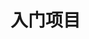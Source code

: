 <!--
 * @Author: your name
 * @Date: 2020-12-26 12:18:05
 * @LastEditTime: 2020-12-26 12:18:06
 * @LastEditors: Please set LastEditors
 * @Description: In User Settings Edit
 * @FilePath: \book.respi.website\docs\入门项目\README.md
-->
# 入门项目
